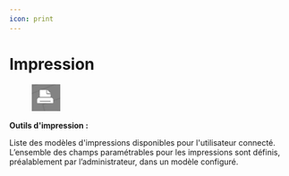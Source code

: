 ```yaml
---
icon: print
---
```


# Impression

<figure><img src="../../../../img/espace_outils_impressions_btn.png" alt=""><figcaption></figcaption></figure>

**Outils d'impression :**

Liste des modèles d'impressions disponibles pour l'utilisateur connecté.\
L’ensemble des champs paramétrables pour les impressions sont définis, préalablement par l’administrateur, dans un modèle configuré.
